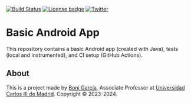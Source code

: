 [![Build Status](https://github.com/bonigarcia/android-basic-app/workflows/build/badge.svg)](https://github.com/bonigarcia/android-basic-app/actions)
[![License badge](https://img.shields.io/badge/license-Apache2-green.svg)](http://www.apache.org/licenses/LICENSE-2.0)
[![Twitter](https://img.shields.io/badge/follow-@boni_gg-green.svg)](https://twitter.com/boni_gg)

# Basic Android App

This repository contains a basic Android app (created with Java), tests (local and instrumented), and CI setup (GitHub Actions).

## About

This is a project made by [Boni García], Associate Professor at [Universidad Carlos III de Madrid]. Copyright &copy; 2023-2024.

[Universidad Carlos III de Madrid]: https://www.it.uc3m.es/bogarcia/index.html
[Boni García]: https://bonigarcia.dev/
